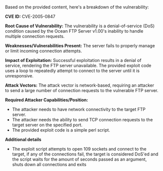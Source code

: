 Based on the provided content, here's a breakdown of the vulnerability:

**CVE ID:** CVE-2005-0847

**Root Cause of Vulnerability:** The vulnerability is a denial-of-service (DoS) condition caused by the Ocean FTP Server v1.00's inability to handle multiple connection requests.

**Weaknesses/Vulnerabilities Present:** The server fails to properly manage or limit incoming connection attempts.

**Impact of Exploitation:** Successful exploitation results in a denial of service, rendering the FTP server unavailable. The provided exploit code uses a loop to repeatedly attempt to connect to the server until it is unresponsive.

**Attack Vectors:** The attack vector is network-based, requiring an attacker to send a large number of connection requests to the vulnerable FTP server.

**Required Attacker Capabilities/Position:**
  *   The attacker needs to have network connectivity to the target FTP server.
  *   The attacker needs the ability to send TCP connection requests to the target server on the specified port.
  *   The provided exploit code is a simple perl script.

**Additional details**

* The exploit script attempts to open 109 sockets and connect to the target, if any of the connections fail, the target is considered DoS'ed and the script waits for the amount of seconds passed as an argument, shuts down all connections and exits